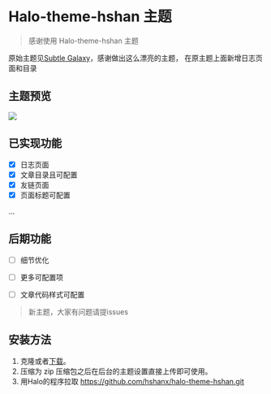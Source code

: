 # Halo-theme-hshan 主题
> 感谢使用 Halo-theme-hshan 主题

原始主题见[Subtle Galaxy](https://github.com/GalaxySuze/gridea-theme-subtle-galaxy)，感谢做出这么漂亮的主题， 在原主题上面新增日志页面和目录


## 主题预览
![](https://github.com/hshanx/halo-theme-hshan/blob/master/screenshot.png )

## 已实现功能 
* [x] 日志页面
* [x] 文章目录且可配置
* [x] 友链页面
* [x] 页面标题可配置

...
##  后期功能
* [ ] 细节优化
* [ ] 更多可配置项
* [ ] 文章代码样式可配置


> 新主题，大家有问题请提issues


## 安装方法
1. 克隆或者[下载](https://github.com/hshanx/halo-theme-hshan/releases/tag/1.0.0)。
2. 压缩为 zip 压缩包之后在后台的主题设置直接上传即可使用。
3. 用Halo的程序拉取 https://github.com/hshanx/halo-theme-hshan.git
